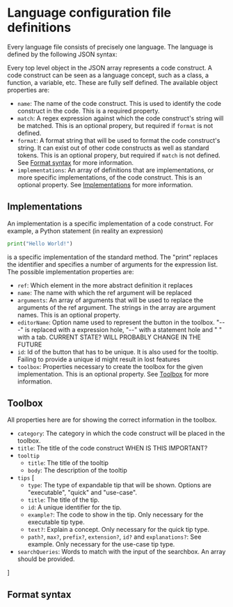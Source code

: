 # Language configuration file definitions

Every language file consists of precisely one language. The language is defined by the following JSON syntax:

Every top level object in the JSON array represents a code construct. A code construct can be seen as a language concept, such as a class, a function, a variable, etc. These are fully self defined. The available object properties are:

-   `name`: The name of the code construct. This is used to identify the code construct in the code. This is a required property.
-   `match`: A regex expression against which the code construct's string will be matched. This is an optional propery, but required if `format` is not defined.
-   `format`: A format string that will be used to format the code construct's string. It can exist out of other code constructs as well as standard tokens. This is an optional propery, but required if `match` is not defined. See [Format syntax](#format-syntax) for more information.
-   `implementations`: An array of definitions that are implementations, or more specific implementations, of the code construct. This is an optional property. See [Implementations](#implementations) for more information.

## Implementations

An implementation is a specific implementation of a code construct. For example, a Python statement (in reality an expression)

```Python
print("Hello World!")
```

is a specific implementation of the standard method. The "print" replaces the identifier and specifies a number of arguments for the expression list.
The possible implementation properties are:

-   `ref`: Which element in the more abstract definition it replaces
-   `name`: The name with which the ref argument will be replaced
-   `arguments`: An array of arguments that will be used to replace the arguments of the ref argument. The strings in the array are argument names. This is an optional property.
-   `editorName`: Option name used to represent the button in the toolbox. "---" is replaced with a expression hole, "--" with a statement hole and " " with a tab. CURRENT STATE? WILL PROBABLY CHANGE IN THE FUTURE
-   `id`: Id of the button that has to be unique. It is also used for the tooltip. Failing to provide a unique id might result in lost features
-   `toolbox`: Properties necessary to create the toolbox for the given implementation. This is an optional property. See [Toolbox](#toolbox) for more information.

## Toolbox

All properties here are for showing the correct information in the toolbox.

-   `category`: The category in which the code construct will be placed in the toolbox.
-   `title`: The title of the code construct WHEN IS THIS IMPORTANT?
-   `tooltip`
    -   `title`: The title of the tooltip
    -   `body`: The description of the tooltip
-   `tips` \[
    -   `type`: The type of expandable tip that will be shown. Options are "executable", "quick" and "use-case".
    -   `title`: The title of the tip.
    -   `id`: A unique identifier for the tip.
    -   `example?`: The code to show in the tip. Only necessary for the executable tip type.
    -   `text?`: Explain a concept. Only necessary for the quick tip type.
    -   `path?`, `max?`, `prefix?`, `extension?`, `id?` and `explanations?`: See example. Only necessary for the use-case tip type.
-   `searchQueries`: Words to match with the input of the searchbox. An array should be provided.

\]

## Format syntax
